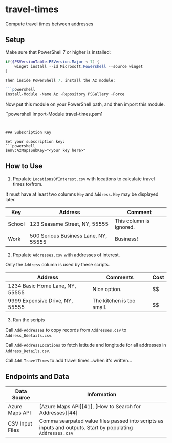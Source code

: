 # travel-times
Compute travel times between addresses

## Setup

Make sure that PowerShell 7 or higher is installed:

```powershell
if($PSVersionTable.PSVersion.Major < 7) {
    winget install --id Microsoft.Powershell --source winget
}

Then inside PowerShell 7, install the Az module:

```powershell
Install-Module -Name Az -Repository PSGallery -Force
```

Now put this module on your PowerShell path, and then import this module.

``powershell
Import-Module travel-times.psm1
```


### Subscription Key

Set your subscription key:
```powershell
$env:AzMapsSubKey="<your key here>"
```

## How to Use

1. Populate `LocationsOfInterest.csv` with locations to calculate travel times to/from. 

It must have at least two columns `Key` and `Address`. `Key` may be displayed later.

| Key | Address | Comment |
|-|-|-|
| School | 123 Seasame Street, NY, 55555 | This column is ignored. |
| Work | 500 Serious Business Lane, NY, 55555 | Business! |

2. Populate `Addresses.csv` with addresses of interest.

Only the `Address` column is used by these scripts.

| Address | Comments | Cost |
|-|-|-|
| 1234 Basic Home Lane, NY, 55555 | Nice option. | $$ |
| 9999 Expensive Drive, NY, 55555 | The kitchen is too small. | $$$$$$ |

3. Run the scripts

Call `Add-Addresses` to copy records from `Addresses.csv` to `Address_Ddetails.csv`.

Call `Add-AddressLocations` to fetch latitude and longitude for all addresses in `Address_Details.csv`.

Call `Add-TravelTimes` to add travel times...when it's written...

## Endpoints and Data

| Data Source | Information | 
|-|-|
| Azure Maps API | [Azure Maps API][41], [How to Search for Addresses][44] |
| CSV Input Files  | Comma searpated value files passed into scripts as inputs and outputs. Start by populating `Addresses.csv` |
